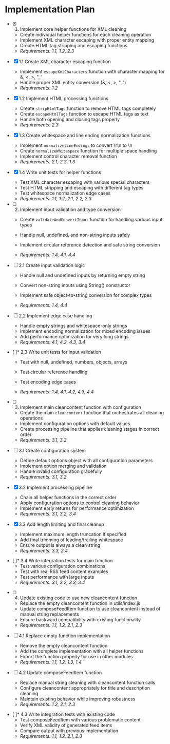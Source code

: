 # Implementation Plan

- [x] 1. Implement core helper functions for XML cleaning





  - Create individual helper functions for each cleaning operation
  - Implement XML character escaping with proper entity mapping
  - Create HTML tag stripping and escaping functions
  - _Requirements: 1.1, 1.2, 2.3_

- [x] 1.1 Create XML character escaping function


  - Implement `escapeXmlCharacters` function with character mapping for &, <, >, ", '
  - Handle proper XML entity conversion (&amp;, &lt;, &gt;, &quot;, &apos;)
  - _Requirements: 1.2_

- [x] 1.2 Implement HTML processing functions


  - Create `stripHtmlTags` function to remove HTML tags completely
  - Create `escapeHtmlTags` function to escape HTML tags as text
  - Handle both opening and closing tags properly
  - _Requirements: 2.3_

- [x] 1.3 Create whitespace and line ending normalization functions


  - Implement `normalizeLineEndings` to convert \r\n to \n
  - Create `normalizeWhitespace` function for multiple space handling
  - Implement control character removal function
  - _Requirements: 2.1, 2.2, 1.3_

- [x] 1.4 Write unit tests for helper functions






  - Test XML character escaping with various special characters
  - Test HTML stripping and escaping with different tag types
  - Test whitespace normalization edge cases
  - _Requirements: 1.1, 1.2, 2.1, 2.2, 2.3_



- [ ] 2. Implement input validation and type conversion

  - Create `validateAndConvertInput` function for handling various input types
  - Handle null, undefined, and non-string inputs safely
  - Implement circular reference detection and safe string conversion


  - _Requirements: 1.4, 4.1, 4.4_

- [ ] 2.1 Create input validation logic
  - Handle null and undefined inputs by returning empty string


  - Convert non-string inputs using String() constructor
  - Implement safe object-to-string conversion for complex types
  - _Requirements: 1.4, 4.4_

- [ ] 2.2 Implement edge case handling
  - Handle empty strings and whitespace-only strings
  - Implement encoding normalization for mixed encoding issues
  - Add performance optimization for very long strings
  - _Requirements: 4.1, 4.2, 4.3, 3.4_





- [ ]* 2.3 Write unit tests for input validation
  - Test with null, undefined, numbers, objects, arrays
  - Test circular reference handling
  - Test encoding edge cases


  - _Requirements: 1.4, 4.1, 4.2, 4.3, 4.4_

- [ ] 3. Implement main cleancontent function with configuration



  - Create the main `cleancontent` function that orchestrates all cleaning operations
  - Implement configuration options with default values
  - Create processing pipeline that applies cleaning stages in correct order
  - _Requirements: 3.1, 3.2_



- [ ] 3.1 Create configuration system
  - Define default options object with all configuration parameters
  - Implement option merging and validation
  - Handle invalid configuration gracefully
  - _Requirements: 3.1, 3.2_

- [x] 3.2 Implement processing pipeline



  - Chain all helper functions in the correct order
  - Apply configuration options to control cleaning behavior
  - Implement early returns for performance optimization
  - _Requirements: 3.1, 3.2, 3.4_

- [x] 3.3 Add length limiting and final cleanup


  - Implement maximum length truncation if specified
  - Add final trimming of leading/trailing whitespace
  - Ensure output is always a clean string
  - _Requirements: 3.3, 2.4_



- [ ]* 3.4 Write integration tests for main function
  - Test various configuration combinations
  - Test with real RSS feed content examples
  - Test performance with large inputs
  - _Requirements: 3.1, 3.2, 3.3, 3.4_

- [ ] 4. Update existing code to use new cleancontent function

  - Replace the empty cleancontent function in utils/index.js
  - Update composeFeedItem function to use cleancontent instead of manual string replacements
  - Ensure backward compatibility with existing functionality
  - _Requirements: 1.1, 1.2, 2.1, 2.3_

- [ ] 4.1 Replace empty function implementation
  - Remove the empty cleancontent function
  - Add the complete implementation with all helper functions
  - Export the function properly for use in other modules
  - _Requirements: 1.1, 1.2, 1.3, 1.4_

- [ ] 4.2 Update composeFeedItem function
  - Replace manual string cleaning with cleancontent function calls
  - Configure cleancontent appropriately for title and description cleaning
  - Maintain existing behavior while improving robustness
  - _Requirements: 1.2, 2.1, 2.3_

- [ ]* 4.3 Write integration tests with existing code
  - Test composeFeedItem with various problematic content
  - Verify XML validity of generated feed items
  - Compare output with previous implementation
  - _Requirements: 1.1, 1.2, 2.1, 2.3_